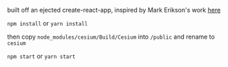 built off an ejected create-react-app,
inspired by Mark Erikson's work [here](http://blog.isquaredsoftware.com/2017/03/declarative-earth-part-1-cesium-webpack/)

`npm install` or `yarn install`

then copy `node_modules/cesium/Build/Cesium` into `/public` and rename to `cesium`

`npm start` or `yarn start`